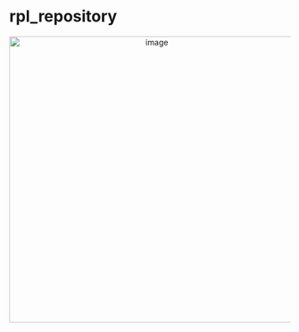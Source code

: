 # rpl_repository
<p align="center">
<img width="513" alt="image" src="https://user-images.githubusercontent.com/102657926/236505485-10995463-362c-4863-ad31-ff1906019980.png">
</p>
